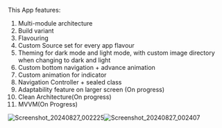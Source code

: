 This App features:
1. Multi-module architecture
2. Build variant
3. Flavouring 
4. Custom Source set for every app flavour
5. Theming for dark mode and light mode, with custom image directory when changing to dark and light
6. Custom bottom navigation + advance animation
7. Custom animation for indicator
8. Navigation Controller + sealed class
9. Adaptability feature on larger screen (On progress)
10. Clean Architecture(On progress)
11. MVVM(On Progress)

![Screenshot_20240827_002225](https://github.com/user-attachments/assets/f64bbcfd-c2bd-4a90-b918-d6e7f7e74733)![Screenshot_20240827_002407](https://github.com/user-attachments/assets/127816a8-a962-4f6c-9f67-0f018ed26945)


